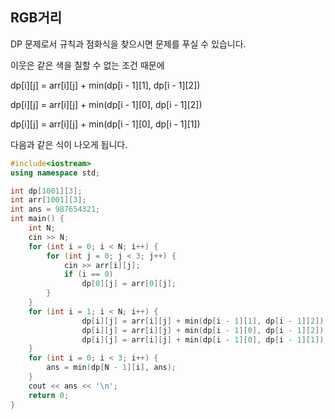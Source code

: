 ## RGB거리

DP 문제로서 규칙과 점화식을 찾으시면 문제를 푸실 수 있습니다.

이웃은 같은 색을 칠할 수 없는 조건 때문에 

dp[i][j] = arr[i][j] + min(dp[i - 1][1], dp[i - 1][2])

dp[i][j] = arr[i][j] + min(dp[i - 1][0], dp[i - 1][2])

dp[i][j] = arr[i][j] + min(dp[i - 1][0], dp[i - 1][1])

다음과 같은 식이 나오게 됩니다.
```c++
#include<iostream>
using namespace std;

int dp[1001][3];
int arr[1001][3];
int ans = 987654321;
int main() {
	int N;
	cin >> N;
	for (int i = 0; i < N; i++) {
		for (int j = 0; j < 3; j++) {
			cin >> arr[i][j];
			if (i == 0)
				dp[0][j] = arr[0][j];
		}
	}
	for (int i = 1; i < N; i++) {
				dp[i][j] = arr[i][j] + min(dp[i - 1][1], dp[i - 1][2]);
				dp[i][j] = arr[i][j] + min(dp[i - 1][0], dp[i - 1][2]);
				dp[i][j] = arr[i][j] + min(dp[i - 1][0], dp[i - 1][1]);
	}
	for (int i = 0; i < 3; i++) {
		ans = min(dp[N - 1][i], ans);
	}
	cout << ans << '\n';
	return 0;
}
```
